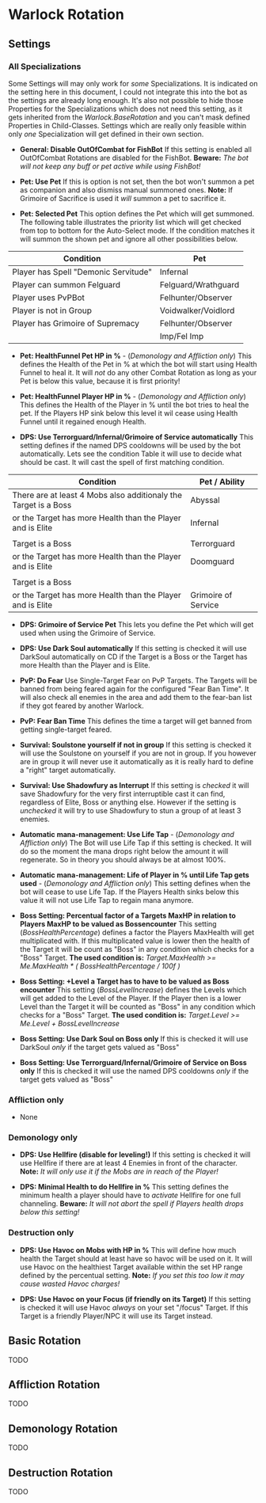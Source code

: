 # Warlock Rotation
## Settings

### All Specializations

Some Settings will may only work for _some_ Specializations. It is indicated on the setting here in this document, I could not integrate this into the bot as the settings are already long enough. It's also not possible to hide those Properties for the Specializations which does not need this setting, as it gets inherited from the _Warlock.BaseRotation_ and you can't mask defined Properties in Child-Classes. Settings which are really only feasible within only _one_ Specialization will get defined in their own section.

- **General: Disable OutOfCombat for FishBot**
If this setting is enabled all OutOfCombat Rotations are disabled for the FishBot.
**Beware:** *The bot will not keep any buff or pet active while using FishBot!*

- **Pet: Use Pet**
If this is option is not set, then the bot won't summon a pet as companion and also dismiss manual summoned ones.
**Note:** If Grimoire of Sacrifice is used it _will_ summon a pet to sacrifice it.

- **Pet: Selected Pet**
This option defines the Pet which will get summoned. The following table illustrates the priority list which will get checked from top to bottom for the Auto-Select mode.
If the condition matches it will summon the shown pet and ignore all other possibilities below.

| Condition                            | Pet                 |
|--------------------------------------|---------------------|
| Player has Spell "Demonic Servitude" | Infernal            |
| Player can summon Felguard           | Felguard/Wrathguard |
| Player uses PvPBot                   | Felhunter/Observer  |
| Player is not in Group               | Voidwalker/Voidlord |
| Player has Grimoire of Supremacy     | Felhunter/Observer  |
|                                      | Imp/Fel Imp         |


- **Pet: HealthFunnel Pet HP in %** - (_Demonology and Affliction only_)
This defines the Health of the Pet in % at which the bot will start using Health Funnel to heal it.
It will _not_ do any other Combat Rotation as long as your Pet is below this value, because it is first priority!

- **Pet: HealthFunnel Player HP in %** - (_Demonology and Affliction only_)
This defines the Health of the Player in % until the bot tries to heal the pet. If the Players HP sink below this level it wil cease using Health Funnel until it regained enough Health.

- **DPS: Use Terrorguard/Infernal/Grimoire of Service automatically**
This setting defines if the named DPS cooldowns will be used by the bot automatically. Lets see the condition Table it will use to decide what should be cast. It will cast the spell of first matching condition.

| Condition                                                       | Pet / Ability       |
|-----------------------------------------------------------------|---------------------|
| There are at least 4 Mobs also additionaly the Target is a Boss | Abyssal             |
| or the Target has more Health than the Player and is Elite      | Infernal            |
|                                                                 |                     |
| Target is a Boss                                                | Terrorguard         |
| or the Target has more Health than the Player and is Elite      | Doomguard           |
|                                                                 |                     |
| Target is a Boss                                                |                     |
| or the Target has more Health than the Player and is Elite      | Grimoire of Service |


- **DPS: Grimoire of Service Pet**
This lets you define the Pet which will get used when using the Grimoire of Service.

- **DPS: Use Dark Soul automatically**
If this setting is checked it will use DarkSoul automatically on CD if the Target is a Boss or the Target has more Health than the Player and is Elite.

- **PvP: Do Fear**
Use Single-Target Fear on PvP Targets.
The Targets will be banned from being feared again for the configured "Fear Ban Time".
It will also check all enemies in the area and add them to the fear-ban list if they got feared by another Warlock.

- **PvP: Fear Ban Time**
This defines the time a target will get banned from getting single-target feared.

- **Survival: Soulstone yourself if not in group**
If this setting is checked it will use the Soulstone on yourself if you are not in group. If you however are in group it will never use it automatically as it is really hard to define a "right" target automatically.

- **Survival: Use Shadowfury as Interrupt**
If this setting is _checked_ it will save Shadowfury for the very first interruptible cast it can find, regardless of Elite, Boss or anything else. However if the setting is _unchecked_ it will try to use Shadowfury to stun a group of at least 3 enemies.

- **Automatic mana-management: Use Life Tap** - (_Demonology and Affliction only_)
The Bot will use Life Tap if this setting is checked. It will do so the moment the mana drops right below the amount it will regenerate. So in theory you should always be at almost 100%.

- **Automatic mana-management: Life of Player in % until Life Tap gets used** - (_Demonology and Affliction only_)
This setting defines when the bot will cease to use Life Tap. If the Players Health sinks below this value it will not use Life Tap to regain mana anymore.

- **Boss Setting: Percentual factor of a Targets MaxHP in relation to Players MaxHP to be valued as Bossencounter**
This setting (_BossHealthPercentage_) defines a factor the Players MaxHealth will get multiplicated with. If this multiplicated value is lower then the health of the Target it will be count as "Boss" in any condition which checks for a "Boss" Target.
**The used condition is:** _Target.MaxHealth >= Me.MaxHealth * ( BossHealthPercentage / 100f )_

- **Boss Setting: +Level a Target has to have to be valued as Boss encounter**
This setting (_BossLevelIncrease_) defines the Levels which will get added to the Level of the Player. If the Player then is a lower Level than the Target it will be counted as "Boss" in any condition which checks for a "Boss" Target.
**The used condition is:** _Target.Level >= Me.Level + BossLevelIncrease_

- **Boss Setting: Use Dark Soul on Boss only**
If this is checked it will use DarkSoul _only_ if the target gets valued as "Boss"

- **Boss Setting: Use Terrorguard/Infernal/Grimoire of Service on Boss only**
If this is checked it will use the named DPS cooldowns _only_ if the target gets valued as "Boss"

### Affliction only

- None

### Demonology only

- **DPS: Use Hellfire (disable for leveling!)**
If this setting is checked it will use Hellfire if there are at least 4 Enemies in front of the character.
**Note:** *It will only use it if the Mobs are in reach of the Player!*

- **DPS: Minimal Health to do Hellfire in %**
This setting defines the minimum health a player should have to _activate_ Hellfire for one full channeling.
**Beware:** *It will not abort the spell if Players health drops below this setting!*

### Destruction only

- **DPS: Use Havoc on Mobs with HP in %**
This will define how much health the Target should at least have so havoc will be used on it.
It will use Havoc on the healthiest Target available within the set HP range defined by the percentual setting.
**Note:** *If you set this too low it may cause wasted Havoc charges!*

- **DPS: Use Havoc on your Focus (if friendly on its Target)**
If this setting is checked it will use Havoc _always_ on your set "/focus" Target. If this Target is a friendly Player/NPC it will use its Target instead.

## Basic Rotation

TODO

## Affliction Rotation

TODO

## Demonology Rotation

TODO

## Destruction Rotation

TODO
